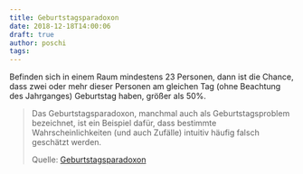 ```yaml
---
title: Geburtstagsparadoxon
date: 2018-12-18T14:00:06
draft: true
author: poschi
tags:
---
```


Befinden sich in einem Raum mindestens 23 Personen, dann ist die Chance, dass
zwei oder mehr dieser Personen am gleichen Tag (ohne Beachtung des Jahrganges)
Geburtstag haben, größer als 50%.

> Das Geburtstagsparadoxon, manchmal auch als Geburtstagsproblem bezeichnet, ist
> ein Beispiel dafür, dass bestimmte Wahrscheinlichkeiten (und auch Zufälle)
> intuitiv häufig falsch geschätzt werden.
>
> Quelle: [Geburtstagsparadoxon](https://de.wikipedia.org/wiki/Geburtstagsparadoxon)
